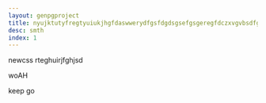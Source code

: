 ```yaml
---
layout: genpgproject
title: nyujktutyfregtyuiukjhgfdaswwerydfgsfdgdsgsefgsgeregfdczxvgvbsdfgsvcbx
desc: smth
index: 1
---
```


newcss
rteghuirjfghjsd



















woAH























keep go

